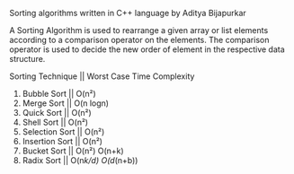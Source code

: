 Sorting algorithms written in C++ language by Aditya Bijapurkar 

A Sorting Algorithm is used to rearrange a given array or list elements according to a comparison operator on the elements. The comparison operator is used to decide the new order of element in the respective data structure.

Sorting Technique    ||     Worst Case Time Complexity            

1) Bubble Sort       ||         O(n²)
2) Merge Sort        ||         O(n logn)
3) Quick Sort        ||         O(n²)
4) Shell Sort         ||        O(n²)
5) Selection Sort     ||        O(n²)
6) Insertion Sort      ||       O(n²)
7) Bucket Sort         ||       O(n²)       O(n+k)
8) Radix Sort          ||       O(n*k/d)    O(d*(n+b))
